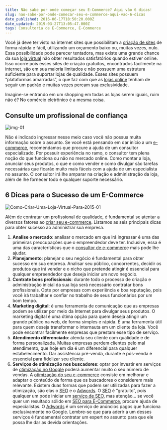 ```yaml
---
title: Não sabe por onde começar seu E-Commerce? Aqui vão 6 dicas!
slug: nao-sabe-por-onde-comecar-seu-e-commerce-aqui-vao-6-dicas
date_published: 2016-06-17T18:50:20.000Z
date_updated: 2019-03-27T13:05:47.000Z
tags: Consultoria de E-Commerce, E-Commerce
---
```


Você já deve ter visto na internet sites que possibilitam a [criação de sites](https://inoweb.com.br/criacao-de-sites) de forma rápida e fácil, utilizando um orçamento baixo ou, muitas vezes, nulo. Essa possibilidade pode parecer tentadora, mas existe uma grande chance da sua [loja virtual](https://inoweb.com.br/criacao-de-loja-virtual) não obter resultados satisfatórios quando estiver online. Isso ocorre pois esses sites de criação gratuitos, encontrados facilmente na internet, são em sua maioria limitados e não possuem uma estrutura suficiente para suportar lojas de qualidade. Esses sites possuem “plataformas amarradas”, o que faz com que as [lojas online](https://inoweb.com.br/criacao-de-loja-virtual) tenham de seguir um padrão e muitas vezes percam sua exclusividade.

Imagine-se entrando em um shopping em todas as lojas serem iguais, ruim não é? No comércio eletrônico é a mesma coisa.

## Consulte um profissional de confiança

![img-01](https://blog.inoweb.com.br/content/images/2016/05/img-01.jpg)

Não é indicado ingressar nesse meio caso você não possua muita informação sobre o assunto. Se você está pensando em dar início a um [e-commerce](https://inoweb.com.br/criacao-de-loja-virtual), recomendamos que procure a ajuda de um consultor especializado. Por possuir experiência no ramo, o consultor tem plena noção do que funciona ou não no mercado online. Como montar a loja, anunciar seus produtos, o que e como vender e como divulgar são tarefas necessárias que ficarão muito mais fáceis com a ajuda de um especialista no assunto. O consultor irá lhe amparar na criação e administração da loja, além de lhe fornecer todo e qualquer suporte necessário.

## 6 Dicas para o Sucesso de um E-Commerce

![Como-Criar-Uma-Loja-Virtual-Para-2015-01](https://blog.inoweb.com.br/content/images/2016/05/Como-Criar-Uma-Loja-Virtual-Para-2015-01.jpg)

Além de contratar um profissional de qualidade, é fundamental se atentar a diversos fatores ao [criar seu e-commerce](https://inoweb.com.br/criacao-de-loja-virtual). Listamos as seis principais dicas para obter sucesso ao administrar sua empresa.

1. **Analise o mercado**: analisar o mercado em que irá ingressar é uma das primeiras preocupações que o empreendedor deve ter. Inclusive, essa é uma das características que o [consultor de e-commerc](https://inoweb.com.br/consultoria-de-e-commerce)e mais pode lhe ajudar.
2. **Planejamento**: planejar o seu negócio é fundamental para obter sucesso em sua empresa. Analisar seu público, concorrentes, decidir os produtos que irá vender e o nicho que pretende atingir é essencial para qualquer empreendedor que deseja iniciar um novo negócio.
3. **Contrate bons profissionais**: durante todo o processo de criação e administração inicial da sua loja será necessário contratar bons profissionais. Opte por empresas com experiência e boa reputação, pois você irá trabalhar e confiar no trabalho de seus funcionários por um bom tempo.
4. **Marketing digital**: é uma ferramenta de comunicação que as empresas podem se utilizar por meio da Internet para divulgar seus produtos. O marketing digital é uma ótima opção para quem deseja atingir um grande público na web, de forma simples e rápida. É uma ferramenta útil para quem deseja transformar o internauta em um cliente da loja. Você pode encontrar facilmente empresas que prestam esse tipo de serviço.
5. **Atendimento diferenciado**: atenda seu cliente com qualidade e de forma personalizada. Muitas empresas perdem clientes pelo mal atendimento, que hoje em dia é um diferencial para qualquer estabelecimento. Dar assistência pré-venda, durante e pós-venda é essencial para fidelizar seu cliente.
6. **Serviços de otimização nos buscadores**: optar por investir em serviços de [otimização no Google](https://inoweb.com.br/otimizacao-de-sites-seo) poderá aumentar muito o seu número de vendas. A [otimização do seu e-commerce](https://inoweb.com.br/otimizacao-de-sites-seo) consiste em melhorar e adaptar o conteúdo de forma que os buscadores o considerem mais relevante. Existem duas formas que podem ser utilizadas para fazer a otimização, são elas o [SEO](https://inoweb.com.br/otimizacao-de-sites-seo) e o [Adwords](https://inoweb.com.br/gerenciamento-adwords). O [SEO](https://inoweb.com.br/otimizacao-de-sites-seo) é “gratuito”, pois qualquer um pode iniciar um [serviço de SEO](https://inoweb.com.br/otimizacao-de-sites-seo), mas atenção… se você quer um resultado sólido em [SEO para E-Commerce](https://inoweb.com.br/otimizacao-de-sites-seo), procure ajuda de especialistas. O [Adwords](https://inoweb.com.br/gerenciamento-adwords) é um serviço de anúncios pagos que funciona exclusivamente no Google. Lembre-se que para aderir a um desses serviços é fundamental contratar um expert no assunto para que ele possa lhe dar as devida orientações.
